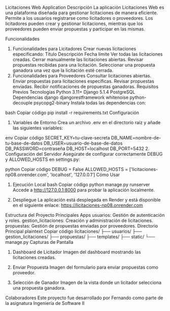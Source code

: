 Licitaciones Web Application
Descripción
La aplicación Licitaciones Web es una plataforma diseñada para gestionar licitaciones de manera eficiente. Permite a los usuarios registrarse como licitadores o proveedores. Los licitadores pueden crear y gestionar licitaciones, mientras que los proveedores pueden enviar propuestas y participar en las mismas.

Funcionalidades
1. Funcionalidades para Licitadores
Crear nuevas licitaciones especificando:
Título
Descripción
Fecha límite
Ver todas las licitaciones creadas.
Cerrar manualmente las licitaciones abiertas.
Revisar propuestas recibidas para una licitación.
Seleccionar una propuesta ganadora una vez que la licitación esté cerrada.
2. Funcionalidades para Proveedores
Consultar licitaciones abiertas.
Enviar propuestas para licitaciones específicas.
Revisar propuestas enviadas.
Recibir notificaciones de propuestas ganadoras.
Requisitos Previos
Tecnologías
Python 3.11+
Django 5.1.4
PostgreSQL
Dependencias
django
djangorestframework
whitenoise
python-decouple
psycopg2-binary
Instala todas las dependencias con:

bash
Copiar código
pip install -r requirements.txt
Configuración
1. Variables de Entorno
Crea un archivo .env en el directorio raíz y añade las siguientes variables:

env
Copiar código
SECRET_KEY=tu-clave-secreta
DB_NAME=nombre-de-tu-base-de-datos
DB_USER=usuario-de-base-de-datos
DB_PASSWORD=contraseña
DB_HOST=localhost
DB_PORT=5432
2. Configuración del Servidor
Asegúrate de configurar correctamente DEBUG y ALLOWED_HOSTS en settings.py:

python
Copiar código
DEBUG = False
ALLOWED_HOSTS = ['licitaciones-np08.onrender.com', 'localhost', '127.0.0.1']
Cómo Usar
1. Ejecución Local
bash
Copiar código
python manage.py runserver
Accede a http://127.0.0.1:8000 para probar la aplicación localmente.

2. Despliegue
La aplicación está desplegada en Render y está disponible en el siguiente enlace: https://licitaciones-np08.onrender.com

Estructura del Proyecto
Principales Apps
usuarios: Gestión de autenticación y roles.
gestion_licitaciones: Creación y administración de licitaciones.
propuestas: Gestión de propuestas enviadas por proveedores.
Directorio Principal
plaintext
Copiar código
licitaciones/
├── usuarios/
├── gestion_licitaciones/
├── propuestas/
├── templates/
├── static/
└── manage.py
Capturas de Pantalla
1. Dashboard de Licitador
Imagen del dashboard mostrando las licitaciones creadas.

2. Enviar Propuesta
Imagen del formulario para enviar propuestas como proveedor.

3. Selección de Ganador
Imagen de la vista donde un licitador selecciona una propuesta ganadora.

Colaboradores
Este proyecto fue desarrollado por Fernando como parte de la asignatura Ingeniería de Software II
